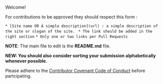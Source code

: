 Welcome!

For contributions to be approved they should respect this form :

`* [Site name OR A simple description](url) : a simple description of the site or slogan of the site. `
`* The link should be added in the right section`
`* Only one or two links per Pull Requests`

__NOTE__: The main file to edit is the __README.md__ file.

__NEW: You should also consider sorting your submission alphabetically whenever possible.__

Please adhere to the [Contributor Covenant Code of Conduct](./CODE_OF_CONDUCT.md) before partcipating.
